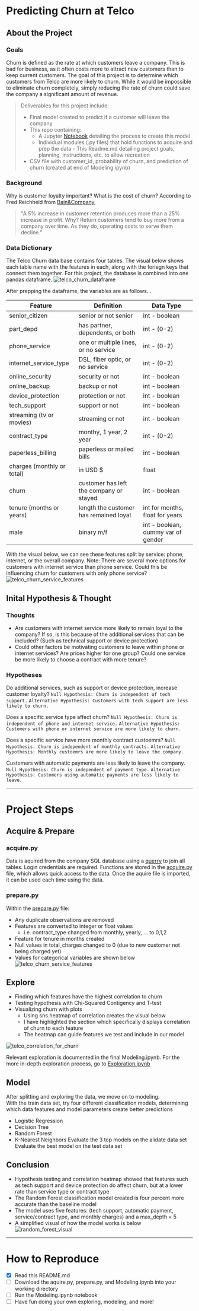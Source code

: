 # **Predicting Churn at Telco**

## About the Project
### Goals
Churn is defined as the rate at which customers leave a company. This is bad for business, as it often costs more to attract new customers than to keep current customers. The goal of this project is to determine which customers from Telco are more likely to churn. While it would be impossible to eliminate churn completely, simply reducing the rate of churn could save the company a significant amount of revenue.


>Deliverables for this project include:
> - Final model created to predict if a customer will leave the company
> - This repo containing: 
>   - A Jupyter [Notebook](https://github.com/ThompsonBethany01/Telco_Churn/blob/master/Modeling.ipynb) detailing the process to create this model
>   - Individual modules (.py files) that hold functions to acquire and prep the data
    - This Readme.md detailing project goals, planning, instructions, etc. to allow recreation
> - CSV file with customer_id, probability of churn, and prediction of churn (created at end of Modeling.ipynb)

### Background
Why is customer loyalty important? What is the cost of churn?
According to Fred Reichheld from [Bain&Company](https://media.bain.com/Images/BB_Prescription_cutting_costs.pdf),
>"A 5% increase in customer retention produces
>more than a 25% increase in profit. Why? Return customers tend
>to buy more from a company over time. As
>they do, operating costs to serve them decline."

### Data Dictionary
The Telco Churn data base contains four tables. The visual below shows each table name with the features in each, along with the foriegn keys that connect them together. For this project, the database is combined into one pandas dataframe.
![telco_churn_dataframe](https://i.pinimg.com/originals/6d/dd/1a/6ddd1a8c78c29dbb2d893ca820b2e79f.png)

After prepping the dataframe, the variables are as follows...

| Feature                   | Definition                            | Data Type                          |
|---------------------------|---------------------------------------|------------------------------------|
|senior_citizen             |senior or not senior                   |int - boolean                       |
|part_depd                  |has partner, dependents, or both       |int - (0-2)                         |
|phone_service              |one or multiple lines, or no service   |int - (0-2)                         |
|internet_service_type      |DSL, fiber optic, or no service        |int - (0-2)                         |
|online_security            |security or not                        |int - boolean                       |
|online_backup              |backup or not                          |int - boolean                       |
|device_protection          |protection or not                      |int - boolean                       |
|tech_support               |support or not                         |int - boolean                       |
|streaming (tv or movies)   |streaming or not                       |int - boolean                       |
|contract_type              |monthy, 1 year, 2 year                 |int - (0-2)                         |
|paperless_billing          |paperless or mailed bills              |int - boolean                       |
|charges (monthly or total) |in USD $                               |float                               |
|churn                      |customer has left the company or stayed|int - boolean                       |
|tenure (months or years)   |length the customer has remained loyal |int for months, float for years     |
|male                       |binary m/f                             |int - boolean, dummy var of gender  |

With the visual below, we can see these features split by service: phone, internet, or the overall company. Note: There are several more options for customers with internet service than phone service. Could this be influencing churn for customers with only phone service?
![telco_churn_service_features](https://i.pinimg.com/originals/c4/18/fd/c418fd573658ce791234564b3ea1e66d.png)
## Inital Hypothesis & Thought
### Thoughts
- Are customers with internet service more likely to remain loyal to the company? If so, is this because of the additional services that can be included? (Such as technical support or device protection)
- Could other factors be motivating customers to leave within phone or internet services? Are prices higher for one group? Could one service be more likely to choose a contract with more tenure?
### Hypotheses
Do additional services, such as support or device protection, increase customer loyalty? 
`Null Hypothesis: Churn is independent of tech support.`
`Alternative Hypothesis: Customers with tech support are less likely to churn.`

Does a specific service type affect churn? 
`Null Hypothesis: Churn is independent of phone and internet service.`
`Alternative Hypothesis: Customers with phone or internet service are more likely to churn.`

Does a specific service have more monthly contract custoemrs?
`Null Hypothesis: Churn is independent of monthly contracts.`
`Alternative Hypothesis: Monthly custoemrs are more likely to leave the company.`

Customers with automatic payments are less likely to leave the company.  
`Null Hypothesis: Churn is independent of payment type.`
`Alternative Hypothesis: Customers using automatic payments are less likely to leave.`

****
# **Project Steps**
## Acquire & Prepare
### acquire.py
Data is aquired from the company SQL database using a [querry](https://github.com/ThompsonBethany01/Telco_Churn/blob/master/acquire_churn.sql) to join all tables. Login credentials are required. Functions are stored in the [acquire.py](https://github.com/ThompsonBethany01/Telco_Churn/blob/master/acquire.py) file, which allows quick access to the data. Once the aquire file is imported, it can be used each time using the data.
### prepare.py
Within the [prepare.py](https://github.com/ThompsonBethany01/Telco_Churn/blob/master/prepare.py) file:
- Any duplicate observations are removed
- Features are converted to integer or float values
    - i.e. contract_type changed from monthly, yearly, ... to 0,1,2
- Feature for tenure in months created
- Null values in total_charges changed to 0 (due to new customer not being charged yet)
- Values for categorical variables are shown below
![telco_churn_service_features](https://i.pinimg.com/originals/77/e6/f9/77e6f9ae8f37e6f42c645d3fb55c2fb7.png)
## Explore
- Finding which features have the highest correlation to churn
- Testing hypothesis with Chi-Squared Contigency and T-test
- Visualizing churn with plots
    - Using sns.heatmap of correlation creates the visual below
    - I have highlighted the section which specifically displays correlation of churn to each feature
    - The heatmap can guide features we test and include in our model  


![telco_correlation_for_churn](https://i.pinimg.com/originals/56/01/cb/5601cbcca5eee9af0e24c575661140f5.png)  


Relevant exploration is documented in the final Modeling.ipynb. For the more in-depth exploration process, go to [Exploration.ipynb](https://github.com/ThompsonBethany01/Telco_Churn/blob/master/Exploration.ipynb)
## Model
After splitting and exploring the data, we move on to modeling.  
With the train data set, try four different classification models, determining which data features and model parameters create better predictions
- Logistic Regression
- Decision Tree
- Random Forest
- K-Nearest Neighbors
Evaluate the 3 top models on the alidate data set
Evaluate the best model on the test data set
## Conclusion
- Hypothesis testing and correlation heatmap showed that features such as tech support and device protection do affect churn, but at a lower rate than service type or contract type
- The Random Forest classification model created is four percent more accurate than the baseline model
- The model uses five features: (tech support, automatic payment, service/contract type, and monthly charges) and a max_depth = 5
- A simplified visual of how the model works is below
![random_forest_visual](https://i.pinimg.com/originals/7b/28/3f/7b283f5e05af1fd7f6ec949ceb847875.png)
****
# **How to Reproduce**
- [x] Read this README.md
- [ ] Download the aquire.py, prepare.py, and Modeling.ipynb into your working directory
- [ ] Run the Modeling.ipynb notebook
- [ ] Have fun doing your own exploring, modeling, and more! 
